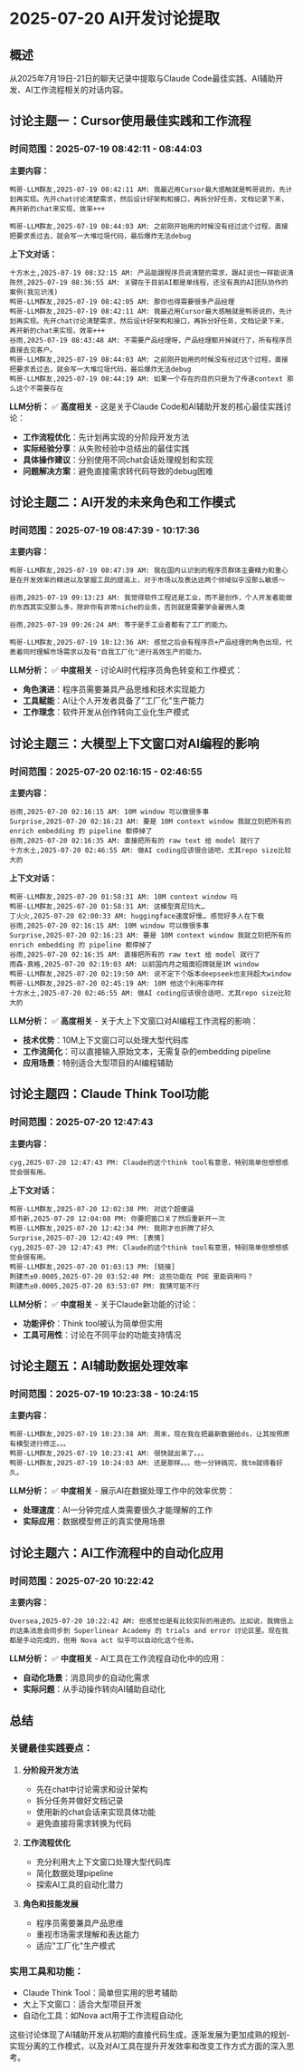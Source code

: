 # 2025-07-20 AI开发讨论提取

## 概述
从2025年7月19日-21日的聊天记录中提取与Claude Code最佳实践、AI辅助开发、AI工作流程相关的对话内容。

## 讨论主题一：Cursor使用最佳实践和工作流程

### 时间范围：2025-07-19 08:42:11 - 08:44:03

**主要内容：**
```
鸭哥-LLM群友,2025-07-19 08:42:11 AM: 我最近用Cursor最大感触就是鸭哥说的，先计划再实现。先开chat讨论清楚需求，然后设计好架构和接口，再拆分好任务，文档记录下来，再开新的chat来实现，效率+++

鸭哥-LLM群友,2025-07-19 08:44:03 AM: 之前刚开始用的时候没有经过这个过程，直接把要求丢过去，就会写一大堆垃圾代码，最后爆炸无法debug
```

**上下文对话：**
```
十方水土,2025-07-19 08:32:15 AM: 产品能跟程序员说清楚的需求，跟AI说也一样能说清
陈然,2025-07-19 08:36:55 AM: 关键在于目前AI都是单线程，还没有真的AI团队协作的案例(我见识浅)
鸭哥-LLM群友,2025-07-19 08:42:05 AM: 那你也得需要很多产品经理
鸭哥-LLM群友,2025-07-19 08:42:11 AM: 我最近用Cursor最大感触就是鸭哥说的，先计划再实现。先开chat讨论清楚需求，然后设计好架构和接口，再拆分好任务，文档记录下来，再开新的chat来实现，效率+++
谷雨,2025-07-19 08:43:48 AM: 不需要产品经理呀，产品经理都开掉就行了，所有程序员直接去见客户。
鸭哥-LLM群友,2025-07-19 08:44:03 AM: 之前刚开始用的时候没有经过这个过程，直接把要求丢过去，就会写一大堆垃圾代码，最后爆炸无法debug
鸭哥-LLM群友,2025-07-19 08:44:19 AM: 如果一个存在的目的只是为了传递context 那么这个不需要存在
```

**LLM分析：**
✅ **高度相关** - 这是关于Claude Code和AI辅助开发的核心最佳实践讨论：
- **工作流程优化**：先计划再实现的分阶段开发方法
- **实际经验分享**：从失败经验中总结出的最佳实践
- **具体操作建议**：分别使用不同chat会话处理规划和实现
- **问题解决方案**：避免直接需求转代码导致的debug困难

## 讨论主题二：AI开发的未来角色和工作模式

### 时间范围：2025-07-19 08:47:39 - 10:17:36

**主要内容：**
```
鸭哥-LLM群友,2025-07-19 08:47:39 AM: 我在国内认识到的程序员群体主要精力和重心是在开发效率的精进以及掌握工具的提高上，对于市场以及表达这两个领域似乎没那么敏感～

谷雨,2025-07-19 09:13:23 AM: 我觉得软件工程还是工业，而不是创作，个人开发者能做的东西其实没那么多，除非你有非常niche的业务，否则就是需要学会雇佣人类

谷雨,2025-07-19 09:26:24 AM: 等于是手工业者都有了工厂的能力。

鸭哥-LLM群友,2025-07-19 10:12:36 AM: 感觉之后会有程序员+产品经理的角色出现，代表着同时理解市场需求以及有"自我工厂化"进行高效生产的能力。
```

**LLM分析：**
✅ **中度相关** - 讨论AI时代程序员角色转变和工作模式：
- **角色演进**：程序员需要兼具产品思维和技术实现能力
- **工具赋能**：AI让个人开发者具备了"工厂化"生产能力
- **工作理念**：软件开发从创作转向工业化生产模式

## 讨论主题三：大模型上下文窗口对AI编程的影响

### 时间范围：2025-07-20 02:16:15 - 02:46:55

**主要内容：**
```
谷雨,2025-07-20 02:16:15 AM: 10M window 可以做很多事
Surprise,2025-07-20 02:16:23 AM: 要是 10M context window 我就立刻把所有的 enrich embedding 的 pipeline 都停掉了
谷雨,2025-07-20 02:16:35 AM: 直接把所有的 raw text 给 model 就行了
十方水土,2025-07-20 02:46:55 AM: 做AI coding应该很合适吧，尤其repo size比较大的
```

**上下文对话：**
```
鸭哥-LLM群友,2025-07-20 01:58:31 AM: 10M context window 吗
鸭哥-LLM群友,2025-07-20 01:58:31 AM: 这模型真尼玛大…
丁火火,2025-07-20 02:00:33 AM: huggingface速度好慢… 感觉好多人在下载
谷雨,2025-07-20 02:16:15 AM: 10M window 可以做很多事
Surprise,2025-07-20 02:16:23 AM: 要是 10M context window 我就立刻把所有的 enrich embedding 的 pipeline 都停掉了
谷雨,2025-07-20 02:16:35 AM: 直接把所有的 raw text 给 model 就行了
雨森-真格,2025-07-20 02:19:03 AM: 以前国内月之暗面招牌就是1M window
鸭哥-LLM群友,2025-07-20 02:19:50 AM: 说不定下个版本deepseek也支持超大window
鸭哥-LLM群友,2025-07-20 02:45:19 AM: 10M 他这个利用率咋样
十方水土,2025-07-20 02:46:55 AM: 做AI coding应该很合适吧，尤其repo size比较大的
```

**LLM分析：**
✅ **高度相关** - 关于大上下文窗口对AI编程工作流程的影响：
- **技术优势**：10M上下文窗口可以处理大型代码库
- **工作流简化**：可以直接输入原始文本，无需复杂的embedding pipeline
- **应用场景**：特别适合大型项目的AI编程辅助

## 讨论主题四：Claude Think Tool功能

### 时间范围：2025-07-20 12:47:43

**主要内容：**
```
cyg,2025-07-20 12:47:43 PM: Claude的这个think tool有意思，特别简单但想想感觉会很有用。
```

**上下文对话：**
```
鸭哥-LLM群友,2025-07-20 12:02:38 PM: 对这个超傻逼
郑书新,2025-07-20 12:04:08 PM: 你要把窗口关了然后重新开一次
鸭哥-LLM群友,2025-07-20 12:42:34 PM: 我刚才也折腾了好久
Surprise,2025-07-20 12:42:49 PM: [表情]
cyg,2025-07-20 12:47:43 PM: Claude的这个think tool有意思，特别简单但想想感觉会很有用。
鸭哥-LLM群友,2025-07-20 01:03:13 PM: [链接]
荆建杰±0.0005,2025-07-20 03:52:40 PM: 这些功能在 POE 里能调用吗？
荆建杰±0.0005,2025-07-20 03:53:07 PM: 我猜可能不行
```

**LLM分析：**
✅ **中度相关** - 关于Claude新功能的讨论：
- **功能评价**：Think tool被认为简单但实用
- **工具可用性**：讨论在不同平台的功能支持情况

## 讨论主题五：AI辅助数据处理效率

### 时间范围：2025-07-19 10:23:38 - 10:24:15

**主要内容：**
```
鸭哥-LLM群友,2025-07-19 10:23:38 AM: 周末，现在我在把最新数据给ds，让其按照原有模型进行修正。。。
鸭哥-LLM群友,2025-07-19 10:23:41 AM: 很快就出来了。。。
鸭哥-LLM群友,2025-07-19 10:24:03 AM: 还是那样。。。他一分钟搞完，我tm就得看好久。
```

**LLM分析：**
✅ **中度相关** - 展示AI在数据处理工作中的效率优势：
- **处理速度**：AI一分钟完成人类需要很久才能理解的工作
- **实际应用**：数据模型修正的真实使用场景

## 讨论主题六：AI工作流程中的自动化应用

### 时间范围：2025-07-20 10:22:42

**主要内容：**
```
Oversea,2025-07-20 10:22:42 AM: 但感觉也是有比较实际的用途的。比如说，我微信上的这条消息会同步到 Superlinear Academy 的 trials and error 讨论区里。现在我都是手动完成的，但用 Nova act 似乎可以自动化这个任务。
```

**LLM分析：**
✅ **中度相关** - AI工具在工作流程自动化中的应用：
- **自动化场景**：消息同步的自动化需求
- **实际问题**：从手动操作转向AI辅助自动化

## 总结

### 关键最佳实践要点：

1. **分阶段开发方法**
   - 先在chat中讨论需求和设计架构
   - 拆分任务并做好文档记录
   - 使用新的chat会话来实现具体功能
   - 避免直接将需求转换为代码

2. **工作流程优化**
   - 充分利用大上下文窗口处理大型代码库
   - 简化数据处理pipeline
   - 探索AI工具的自动化潜力

3. **角色和技能发展**
   - 程序员需要兼具产品思维
   - 重视市场需求理解和表达能力
   - 适应"工厂化"生产模式

### 实用工具和功能：
- Claude Think Tool：简单但实用的思考辅助
- 大上下文窗口：适合大型项目开发
- 自动化工具：如Nova act用于工作流程自动化

这些讨论体现了AI辅助开发从初期的直接代码生成，逐渐发展为更加成熟的规划-实现分离的工作模式，以及对AI工具在提升开发效率和改变工作方式方面的深入思考。